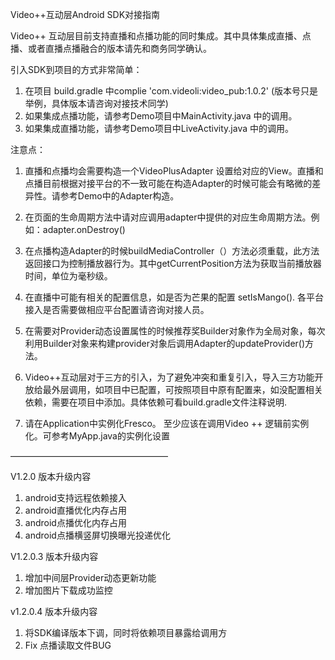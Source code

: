 Video++互动层Android SDK对接指南

Video++ 互动层目前支持直播和点播功能的同时集成。其中具体集成直播、点播、或者直播点播融合的版本请先和商务同学确认。

引入SDK到项目的方式非常简单：

  1. 在项目 build.gradle 中complie 'com.videoli:video_pub:1.0.2' (版本号只是举例，具体版本请咨询对接技术同学)
  2. 如果集成点播功能，请参考Demo项目中MainActivity.java 中的调用。
  3. 如果集成直播功能，请参考Demo项目中LiveActivity.java 中的调用。

注意点：

  1. 直播和点播均会需要构造一个VideoPlusAdapter 设置给对应的View。直播和点播目前根据对接平台的不一致可能在构造Adapter的时候可能会有略微的差异性。请参考Demo中的Adapter构造。

  2. 在页面的生命周期方法中请对应调用adapter中提供的对应生命周期方法。例如：adapter.onDestroy()

  3. 在点播构造Adapter的时候buildMediaController（）方法必须重载，此方法返回接口为控制播放器行为。其中getCurrentPosition方法为获取当前播放器时间，单位为毫秒级。

  4. 在直播中可能有相关的配置信息，如是否为芒果的配置 setIsMango(). 各平台接入是否需要做相应平台配置请咨询对接人员。

  5. 在需要对Provider动态设置属性的时候推荐奖Builder对象作为全局对象，每次利用Builder对象来构建provider对象后调用Adapter的updateProvider()方法。

  6. Video++互动层对于三方的引入，为了避免冲突和重复引入，导入三方功能开放给最外层调用，如项目中已配置，可按照项目中原有配置来，如没配置相关依赖，需要在项目中添加。具体依赖可看build.gradle文件注释说明.

  7. 请在Application中实例化Fresco。 至少应该在调用Video ++ 逻辑前实例化。可参考MyApp.java的实例化设置


  ——————————————————

  V1.2.0 版本升级内容

  1. android支持远程依赖接入
  2. android直播优化内存占用
  3. android点播优化内存占用
  4. android点播横竖屏切换曝光投递优化


  V1.2.0.3 版本升级内容

  1. 增加中间层Provider动态更新功能
  2. 增加图片下载成功监控

  v1.2.0.4 版本升级内容

  1. 将SDK编译版本下调，同时将依赖项目暴露给调用方
  2. Fix 点播读取文件BUG
 
